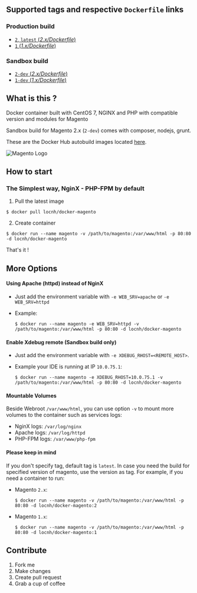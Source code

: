 ## Supported tags and respective `Dockerfile` links
### Production build
* [`2`, `latest` (*2.x/Dockerfile*)](https://github.com/locnh/docker-magento/blob/master/2.x/Dockerfile)
* [`1` (*1.x/Dockerfile*)](https://github.com/locnh/docker-magento/blob/master/1.x/Dockerfile)

### Sandbox build
* [`2-dev` (*2.x/Dockerfile*)](https://github.com/locnh/docker-magento/blob/sandbox/2.x/Dockerfile)
* [`1-dev` (*1.x/Dockerfile*)](https://github.com/locnh/docker-magento/blob/sandbox/1.x/Dockerfile)

## What is this ?
Docker container built with CentOS 7, NGINX and PHP with compatible version and modules for Magento

Sandbox build for Magento 2.x (`2-dev`) comes with composer, nodejs, grunt.

These are the Docker Hub autobuild images located [here](https://hub.docker.com/r/locnh/docker-magento/).

![Magento Logo](https://upload.wikimedia.org/wikipedia/en/c/c2/Magento_logo.png)

## How to start
### The Simplest way, NginX - PHP-FPM by default
1. Pull the latest image

  ```
  $ docker pull locnh/docker-magento
  ```

2. Create container

  ```
  $ docker run --name magento -v /path/to/magento:/var/www/html -p 80:80 -d locnh/docker-magento
  ```

That's it !

## More Options

#### Using Apache (httpd) instead of NginX
- Just add the environment variable with `-e WEB_SRV=apache` or `-e WEB_SRV=httpd`
- Example:

  ```
  $ docker run --name magento -e WEB_SRV=httpd -v /path/to/magento:/var/www/html -p 80:80 -d locnh/docker-magento
  ```

#### Enable Xdebug remote (Sandbox build only)
- Just add the environment variable with `-e XDEBUG_RHOST=<REMOTE_HOST>`.
- Example your IDE is running at IP `10.0.75.1`:

  ```
  $ docker run --name magento -e XDEBUG_RHOST=10.0.75.1 -v /path/to/magento:/var/www/html -p 80:80 -d locnh/docker-magento
  ```

#### Mountable Volumes
Beside Webroot `/var/www/html`, you can use option `-v` to mount more volumes to the container such as services logs:
- NginX logs:   `/var/log/nginx` 
- Apache logs:  `/var/log/httpd`
- PHP-FPM logs: `/var/www/php-fpm`

#### Please keep in mind
If you don't specify tag, default tag is `latest`. In case you need the build for specified version of magento, use the version as tag. For example, if you need a container to run:
- Magento `2.x`:

  ```
  $ docker run --name magento -v /path/to/magento:/var/www/html -p 80:80 -d locnh/docker-magento:2
  ```

- Magento `1.x`:

  ```
  $ docker run --name magento -v /path/to/magento:/var/www/html -p 80:80 -d locnh/docker-magento:1
  ```


## Contribute
1. Fork me
2. Make changes
3. Create pull request
4. Grab a cup of coffee
